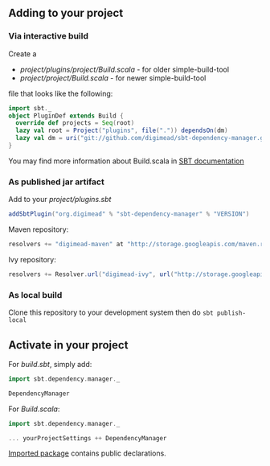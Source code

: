 ## Adding to your project

### Via interactive build

Create a

 * _project/plugins/project/Build.scala_ - for older simple-build-tool
 * _project/project/Build.scala_ - for newer simple-build-tool

file that looks like the following:

``` scala
import sbt._
object PluginDef extends Build {
  override def projects = Seq(root)
  lazy val root = Project("plugins", file(".")) dependsOn(dm)
  lazy val dm = uri("git://github.com/digimead/sbt-dependency-manager.git#VERSION")
}
```

You may find more information about Build.scala in [SBT documentation](http://www.scala-sbt.org/release/docs/Extending/Plugins)

### As published jar artifact

Add to your _project/plugins.sbt_

``` scala
addSbtPlugin("org.digimead" % "sbt-dependency-manager" % "VERSION")
```

Maven repository:

``` scala
resolvers += "digimead-maven" at "http://storage.googleapis.com/maven.repository.digimead.org/"
```

Ivy repository:

``` scala
resolvers += Resolver.url("digimead-ivy", url("http://storage.googleapis.com/ivy.repository.digimead.org/"))(Resolver.defaultIvyPatterns)
```

### As local build

Clone this repository to your development system then do `sbt publish-local`

## Activate in your project

For _build.sbt_, simply add:

``` scala
import sbt.dependency.manager._

DependencyManager
```

For _Build.scala_:

``` scala
import sbt.dependency.manager._

... yourProjectSettings ++ DependencyManager
```

[Imported package](src/main/scala/sbt/dependency/manager/package.scala) contains public declarations.
